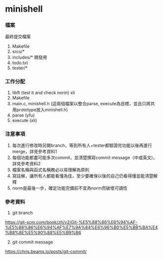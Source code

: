 # minishell

### 檔案
最終提交檔案
1. Makefile
2. srcs/*
3. includes/*
開發用
1. todo.txt
2. tester/*

### 工作分配
1. libft (test it and check norm) xli
2. Makefile
3. main.c, minishell.h (這兩個檔案以整合parse, execute為目標，並且只將共用prototype放入minishell.h)
4. parse (yfu)
5. execute (xli)

### 注意事項
1. 每次進行修改時另開branch，等到所有人+tester都驗證完功能以後再進行merge，詳見參考資料1
2. 每個功能都盡可能多次commit，並清楚撰寫commit message（中或英文)， 詳見參考資料2
3. 檔案名稱與函式名稱務必以易理解為原則
4. 寫註解，讓所有人都能看懂為佳，至少要確保以後的自己仍看得懂並能清楚解釋
5. norm是最後一步，確定功能完備前不宜為norm而破壞可讀性

### 參考資料
1. git branch

https://git-scm.com/book/zh/v2/Git-%E5%88%86%E6%94%AF-%E5%88%86%E6%94%AF%E7%9A%84%E6%96%B0%E5%BB%BA%E4%B8%8E%E5%90%88%E5%B9%B6

2. git commit message

https://chris.beams.io/posts/git-commit/
